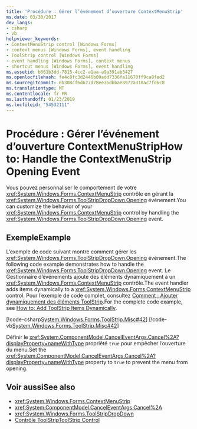 ```yaml
---
title: 'Procédure : Gérer l’événement d’ouverture ContextMenuStrip'
ms.date: 03/30/2017
dev_langs:
- csharp
- vb
helpviewer_keywords:
- ContextMenuStrip control [Windows Forms]
- context menus [Windows Forms], event handling
- ToolStrip control [Windows Forms]
- event handling [Windows Forms], context menus
- shortcut menus [Windows Forms], event handling
ms.assetid: b661b3dd-7815-4cc2-a1aa-a9a391ab3427
ms.openlocfilehash: fe4c8fc3d2446b09add7336fa11670ff9ca8fed2
ms.sourcegitcommit: 6b308cf6d627d78ee36dbbae8972a310ac7fd6c8
ms.translationtype: MT
ms.contentlocale: fr-FR
ms.lasthandoff: 01/23/2019
ms.locfileid: "54532111"
---
```

# <a name="how-to-handle-the-contextmenustrip-opening-event"></a><span data-ttu-id="2fb96-102">Procédure : Gérer l’événement d’ouverture ContextMenuStrip</span><span class="sxs-lookup"><span data-stu-id="2fb96-102">How to: Handle the ContextMenuStrip Opening Event</span></span>
<span data-ttu-id="2fb96-103">Vous pouvez personnaliser le comportement de votre <xref:System.Windows.Forms.ContextMenuStrip> contrôle en gérant la <xref:System.Windows.Forms.ToolStripDropDown.Opening> événement.</span><span class="sxs-lookup"><span data-stu-id="2fb96-103">You can customize the behavior of your <xref:System.Windows.Forms.ContextMenuStrip> control by handling the <xref:System.Windows.Forms.ToolStripDropDown.Opening> event.</span></span>  
  
## <a name="example"></a><span data-ttu-id="2fb96-104">Exemple</span><span class="sxs-lookup"><span data-stu-id="2fb96-104">Example</span></span>  
 <span data-ttu-id="2fb96-105">L’exemple de code suivant montre comment gérer les <xref:System.Windows.Forms.ToolStripDropDown.Opening> événement.</span><span class="sxs-lookup"><span data-stu-id="2fb96-105">The following code example demonstrates how to handle the <xref:System.Windows.Forms.ToolStripDropDown.Opening> event.</span></span> <span data-ttu-id="2fb96-106">Le Gestionnaire d’événements ajoute des éléments dynamiquement à un <xref:System.Windows.Forms.ContextMenuStrip> contrôle.</span><span class="sxs-lookup"><span data-stu-id="2fb96-106">The event handler adds items dynamically to a <xref:System.Windows.Forms.ContextMenuStrip> control.</span></span> <span data-ttu-id="2fb96-107">Pour l’exemple de code complet, consultez [Comment : Ajouter dynamiquement des éléments ToolStrip](../../../../docs/framework/winforms/controls/how-to-add-toolstrip-items-dynamically.md).</span><span class="sxs-lookup"><span data-stu-id="2fb96-107">For the complete code example, see [How to: Add ToolStrip Items Dynamically](../../../../docs/framework/winforms/controls/how-to-add-toolstrip-items-dynamically.md).</span></span>  
  
 [!code-csharp[System.Windows.Forms.ToolStrip.Misc#42](../../../../samples/snippets/csharp/VS_Snippets_Winforms/System.Windows.Forms.ToolStrip.Misc/CS/Program.cs#42)]
 [!code-vb[System.Windows.Forms.ToolStrip.Misc#42](../../../../samples/snippets/visualbasic/VS_Snippets_Winforms/System.Windows.Forms.ToolStrip.Misc/VB/Program.vb#42)]  
  
 <span data-ttu-id="2fb96-108">Définir le <xref:System.ComponentModel.CancelEventArgs.Cancel%2A?displayProperty=nameWithType> propriété `true` pour empêcher l’ouverture du menu.</span><span class="sxs-lookup"><span data-stu-id="2fb96-108">Set the <xref:System.ComponentModel.CancelEventArgs.Cancel%2A?displayProperty=nameWithType> property to `true` to prevent the menu from opening.</span></span>  
  
## <a name="see-also"></a><span data-ttu-id="2fb96-109">Voir aussi</span><span class="sxs-lookup"><span data-stu-id="2fb96-109">See also</span></span>
- <xref:System.Windows.Forms.ContextMenuStrip>
- <xref:System.ComponentModel.CancelEventArgs.Cancel%2A>
- <xref:System.Windows.Forms.ToolStripDropDown>
- [<span data-ttu-id="2fb96-110">Contrôle ToolStrip</span><span class="sxs-lookup"><span data-stu-id="2fb96-110">ToolStrip Control</span></span>](../../../../docs/framework/winforms/controls/toolstrip-control-windows-forms.md)

